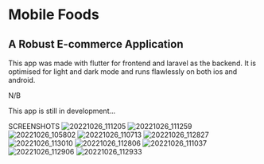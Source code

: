 # Mobile Foods

## A Robust E-commerce Application

This app was made with flutter for frontend and laravel as the backend. It is optimised for light and dark mode and runs flawlessly on both ios and android.

N/B

This app is still in development... 

SCREENSHOTS
![20221026_111205](https://user-images.githubusercontent.com/64328685/198005795-f45bf4ff-107f-409b-8d61-39b8600bea85.jpg)
![20221026_111259](https://user-images.githubusercontent.com/64328685/198005802-171bd5b4-ad5d-4135-a53f-4fbcee56acca.jpg)
![20221026_105802](https://user-images.githubusercontent.com/64328685/198005807-c032f257-7692-448b-af1c-53b336097a1c.jpg)
![20221026_110713](https://user-images.githubusercontent.com/64328685/198005811-77c489e2-f968-42f6-9779-f8b1e577efbb.jpg)
![20221026_112827](https://user-images.githubusercontent.com/64328685/198005818-af48c615-01a9-4de5-812c-1571a2221d29.jpg)
![20221026_113010](https://user-images.githubusercontent.com/64328685/198005823-8c9fbadd-d1e5-4632-8239-cbe4e240e84a.jpg)
![20221026_112806](https://user-images.githubusercontent.com/64328685/198005828-748042c4-c3a2-45d6-88dd-edaebba4b4d2.jpg)
![20221026_111037](https://user-images.githubusercontent.com/64328685/198005835-5b3cbc0a-88bb-4793-bad6-5c908b89ad34.jpg)
![20221026_112906](https://user-images.githubusercontent.com/64328685/198005840-c2eb7501-8833-4f26-9010-46cf3aa0bd12.jpg)
![20221026_112933](https://user-images.githubusercontent.com/64328685/198005846-0d90ad72-c34c-49d8-8587-0c906019ab94.jpg)

